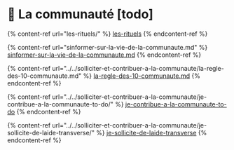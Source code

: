 # 🤗 La communauté \[todo]



{% content-ref url="les-rituels/" %}
[les-rituels](les-rituels/)
{% endcontent-ref %}

{% content-ref url="sinformer-sur-la-vie-de-la-communaute.md" %}
[sinformer-sur-la-vie-de-la-communaute.md](sinformer-sur-la-vie-de-la-communaute.md)
{% endcontent-ref %}

{% content-ref url="../../solliciter-et-contribuer-a-la-communaute/la-regle-des-10-communaute.md" %}
[la-regle-des-10-communaute.md](../../solliciter-et-contribuer-a-la-communaute/la-regle-des-10-communaute.md)
{% endcontent-ref %}

{% content-ref url="../../solliciter-et-contribuer-a-la-communaute/je-contribue-a-la-communaute-to-do/" %}
[je-contribue-a-la-communaute-to-do](../../solliciter-et-contribuer-a-la-communaute/je-contribue-a-la-communaute-to-do/)
{% endcontent-ref %}

{% content-ref url="../../solliciter-et-contribuer-a-la-communaute/je-sollicite-de-laide-transverse/" %}
[je-sollicite-de-laide-transverse](../../solliciter-et-contribuer-a-la-communaute/je-sollicite-de-laide-transverse/)
{% endcontent-ref %}
